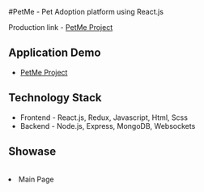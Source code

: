 #PetMe - Pet Adoption platform using React.js

Production link - <a href="https://petme21.herokuapp.com/" target="_blank"> PetMe Project</a>

<!-- <img alt="main-view" src="https://res.cloudinary.com/dhorz8v6v/image/upload/v1631435411/petme%20screenshots/Screen_Shot_2021-08-08_at_15.26.49_xsrfni.png" width="250" height="250">
 -->

<h2>Application Demo</h2>
<ul>
    <li>
        <a href="https://petme21.herokuapp.com/" target="_blank"> PetMe Project</a>
    </li>
</ul>

<h2> Technology Stack </h2>
    <ul>
    <li>Frontend - React.js, Redux, Javascript, Html, Scss</li>
    <li>Backend - Node.js, Express, MongoDB, Websockets</li>
</ul>

<h2> Showase </h2>
<br>
<li>Main Page</li>
<!-- <img alt="main-page" src="https://res.cloudinary.com/dhorz8v6v/image/upload/v1631435398/petme%20screenshots/home-record_hlocsl.gif" width="250" height="250"> -->
